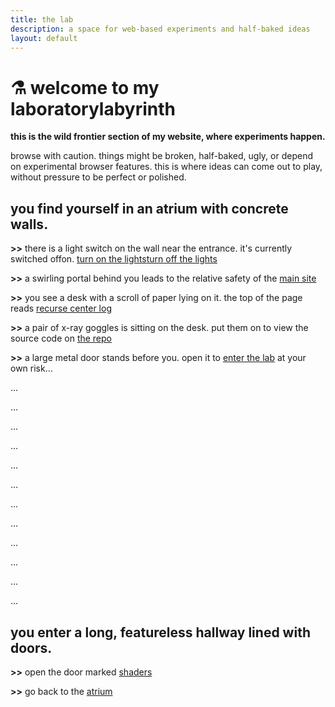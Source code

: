 ```yaml
---
title: the lab
description: a space for web-based experiments and half-baked ideas
layout: default
---
```


# ⚗️ welcome to my <span class="fade-text-a">laboratory</span><span class="fade-text-b">labyrinth</span>

**this is the wild frontier section of my website, where experiments happen.**

browse with caution. things might be broken, half-baked, ugly, or depend on experimental browser features. this is where ideas can come out to play, without pressure to be perfect or polished.

<div class="scene" id="atrium">

## you find yourself in an atrium with concrete walls.

**&gt;&gt;** there is a light switch on the wall near the entrance. it's currently switched <span class="display-dark">off</span><span class="display-light">on</span>. <span id="on-switch"><a href="javascript:toggleColorScheme();">turn on the lights</a></span><span id="off-switch"><a href="javascript:toggleColorScheme();">turn off the lights</a></span>

**&gt;&gt;** a swirling portal behind you leads to the relative safety of the <a href="https://palomakop.tv" target="_blank">main site</a>

**&gt;&gt;** you see a desk with a scroll of paper lying on it. the top of the page reads <a href="https://palomakop.tv/recurse" target="_blank">recurse center log</a>

**&gt;&gt;** a pair of x-ray goggles is sitting on the desk. put them on to view the source code on <a href="https://github.com/palomakop/lab" target="_blank">the repo</a>

**&gt;&gt;** a large metal door stands before you. open it to [enter the lab](#hallway) at your own risk...

</div>

...

...

...

...

...

...

...

...

...

...

...

...

<div class="scene" id="hallway">

## you enter a long, featureless hallway lined with doors.

**&gt;&gt;** open the door marked [shaders](/shaders)

**&gt;&gt;** go back to the [atrium](/#atrium)

</div>
